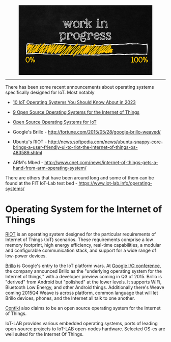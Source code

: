<!--
Maintainer:   jeffskinnerbox@yahoo.com / www.jeffskinnerbox.me
Version:      0.0.0
-->


<div align="center">
<img src="https://raw.githubusercontent.com/jeffskinnerbox/blog/main/content/images/banners-bkgrds/work-in-progress.jpg" title="These materials require additional work and are not ready for general use." align="center" width=420px height=219px>
</div>


-----




There has been some recent announcements about operating systems specifically designed for IoT.
Most notably

* [10 IoT Operating Systems You Should Know About in 2023](https://www.analyticsinsight.net/10-iot-operating-systems-you-should-know-about-in-2023/)
* [9 Open Source Operating Systems for the Internet of Things](http://www.datamation.com/mobile-wireless/slideshows/9-open-source-operating-systems-for-the-internet-of-things.html)
* [Open Source Operating Systems for IoT](https://www.linux.com/news/open-source-operating-systems-iot)

* Google's Brillo - <http://fortune.com/2015/05/28/google-brillo-weaved/>
* Ubuntu's RIOT - <http://news.softpedia.com/news/ubuntu-snappy-core-brings-a-user-friendly-ui-to-riot-the-internet-of-things-os-483589.shtml>
* ARM's Mbed - <http://www.cnet.com/news/internet-of-things-gets-a-hand-from-arm-operating-system/>

There are others that have been around long and
some of them can be found at the FIT IoT-Lab test bed - <https://www.iot-lab.info/operating-systems/>

# Operating System for the Internet of Things

[RIOT][01] is an operating system designed for the particular requirements
of Internet of Things (IoT) scenarios. These requirements comprise a low memory footprint,
high energy efficiency, real-time capabilities, a modular and configurable communication stack,
and support for a wide range of low-power devices.

[Brillo][03] is Google's entry to the IoT platform wars.
At [Google I/O conference][02], the company announced Brillo as the
"underlying operating system for the Internet of things,"
with a developer preview coming in Q3 of 2015.
Brillo is "derived" from Android but "polished" at the lower levels.
It supports WiFi, Bluetooth Low Energy, and other Android things.
Additionally there's Weave coming 2015Q4
Weave is across platform, common language that will let
Brillo devices, phones, and the Internet all talk to one another.

[Contiki][04] also claims to be an open source operating system for the Internet of Things.

IoT-LAB provides various embedded operating systems,
ports of leading open-source projects to IoT-LAB open-nodes hardware. Selected OS-es are well suited for the Internet Of Things.


[01]:http://www.riot-os.org/
[02]:http://www.theverge.com/2015/5/28/8677119/google-project-brillo-iot-google-io-2015
[03]:https://developers.google.com/brillo/
[04]:http://www.contiki-os.org/
